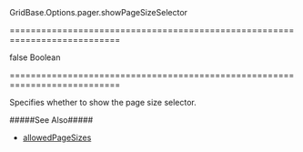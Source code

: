 <!--id-->GridBase.Options.pager.showPageSizeSelector<!--/id-->
===========================================================================
<!--default-->false<!--/default-->
<!--type-->Boolean<!--/type-->
===========================================================================

<!--shortDescription-->
Specifies whether to show the page size selector.
<!--/shortDescription-->

<!--fullDescription-->
#####See Also#####
- [allowedPageSizes]({basewidgetpath}/Configuration/pager/#allowedPageSizes)
<!--/fullDescription-->